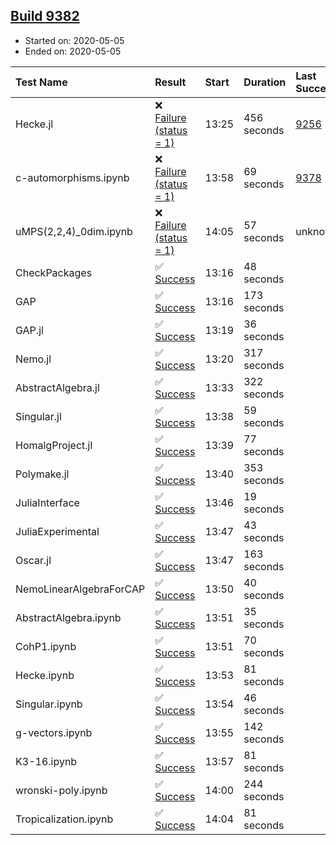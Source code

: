 ## [Build 9382](https://oscarci.mathematik.uni-kl.de/job/oscar/9382/)

* Started on: 2020-05-05
* Ended on: 2020-05-05

| Test Name    | Result | Start | Duration | Last Success | First Failure |
|:-------------|:-------|:------|:---------|:-------------|:--------------|
| Hecke.jl | ❌ [Failure (status = 1)](https://oscarci.mathematik.uni-kl.de/job/oscar/9382/artifact/logs/build-9382/Hecke.jl.log) | 13:25 | 456 seconds | [9256](https://oscarci.mathematik.uni-kl.de/job/oscar/9256/) | [9257](https://oscarci.mathematik.uni-kl.de/job/oscar/9257/) |
| c-automorphisms.ipynb | ❌ [Failure (status = 1)](https://oscarci.mathematik.uni-kl.de/job/oscar/9382/artifact/logs/build-9382/c-automorphisms.ipynb.log) | 13:58 | 69 seconds | [9378](https://oscarci.mathematik.uni-kl.de/job/oscar/9378/) | [9379](https://oscarci.mathematik.uni-kl.de/job/oscar/9379/) |
| uMPS(2,2,4)_0dim.ipynb | ❌ [Failure (status = 1)](https://oscarci.mathematik.uni-kl.de/job/oscar/9382/artifact/logs/build-9382/uMPS-2-2-4-_0dim.ipynb.log) | 14:05 | 57 seconds | unknown | unknown |
| CheckPackages | ✅ [Success](https://oscarci.mathematik.uni-kl.de/job/oscar/9382/artifact/logs/build-9382/CheckPackages.log) | 13:16 | 48 seconds |  |  |
| GAP | ✅ [Success](https://oscarci.mathematik.uni-kl.de/job/oscar/9382/artifact/logs/build-9382/GAP.log) | 13:16 | 173 seconds |  |  |
| GAP.jl | ✅ [Success](https://oscarci.mathematik.uni-kl.de/job/oscar/9382/artifact/logs/build-9382/GAP.jl.log) | 13:19 | 36 seconds |  |  |
| Nemo.jl | ✅ [Success](https://oscarci.mathematik.uni-kl.de/job/oscar/9382/artifact/logs/build-9382/Nemo.jl.log) | 13:20 | 317 seconds |  |  |
| AbstractAlgebra.jl | ✅ [Success](https://oscarci.mathematik.uni-kl.de/job/oscar/9382/artifact/logs/build-9382/AbstractAlgebra.jl.log) | 13:33 | 322 seconds |  |  |
| Singular.jl | ✅ [Success](https://oscarci.mathematik.uni-kl.de/job/oscar/9382/artifact/logs/build-9382/Singular.jl.log) | 13:38 | 59 seconds |  |  |
| HomalgProject.jl | ✅ [Success](https://oscarci.mathematik.uni-kl.de/job/oscar/9382/artifact/logs/build-9382/HomalgProject.jl.log) | 13:39 | 77 seconds |  |  |
| Polymake.jl | ✅ [Success](https://oscarci.mathematik.uni-kl.de/job/oscar/9382/artifact/logs/build-9382/Polymake.jl.log) | 13:40 | 353 seconds |  |  |
| JuliaInterface | ✅ [Success](https://oscarci.mathematik.uni-kl.de/job/oscar/9382/artifact/logs/build-9382/JuliaInterface.log) | 13:46 | 19 seconds |  |  |
| JuliaExperimental | ✅ [Success](https://oscarci.mathematik.uni-kl.de/job/oscar/9382/artifact/logs/build-9382/JuliaExperimental.log) | 13:47 | 43 seconds |  |  |
| Oscar.jl | ✅ [Success](https://oscarci.mathematik.uni-kl.de/job/oscar/9382/artifact/logs/build-9382/Oscar.jl.log) | 13:47 | 163 seconds |  |  |
| NemoLinearAlgebraForCAP | ✅ [Success](https://oscarci.mathematik.uni-kl.de/job/oscar/9382/artifact/logs/build-9382/NemoLinearAlgebraForCAP.log) | 13:50 | 40 seconds |  |  |
| AbstractAlgebra.ipynb | ✅ [Success](https://oscarci.mathematik.uni-kl.de/job/oscar/9382/artifact/logs/build-9382/AbstractAlgebra.ipynb.log) | 13:51 | 35 seconds |  |  |
| CohP1.ipynb | ✅ [Success](https://oscarci.mathematik.uni-kl.de/job/oscar/9382/artifact/logs/build-9382/CohP1.ipynb.log) | 13:51 | 70 seconds |  |  |
| Hecke.ipynb | ✅ [Success](https://oscarci.mathematik.uni-kl.de/job/oscar/9382/artifact/logs/build-9382/Hecke.ipynb.log) | 13:53 | 81 seconds |  |  |
| Singular.ipynb | ✅ [Success](https://oscarci.mathematik.uni-kl.de/job/oscar/9382/artifact/logs/build-9382/Singular.ipynb.log) | 13:54 | 46 seconds |  |  |
| g-vectors.ipynb | ✅ [Success](https://oscarci.mathematik.uni-kl.de/job/oscar/9382/artifact/logs/build-9382/g-vectors.ipynb.log) | 13:55 | 142 seconds |  |  |
| K3-16.ipynb | ✅ [Success](https://oscarci.mathematik.uni-kl.de/job/oscar/9382/artifact/logs/build-9382/K3-16.ipynb.log) | 13:57 | 81 seconds |  |  |
| wronski-poly.ipynb | ✅ [Success](https://oscarci.mathematik.uni-kl.de/job/oscar/9382/artifact/logs/build-9382/wronski-poly.ipynb.log) | 14:00 | 244 seconds |  |  |
| Tropicalization.ipynb | ✅ [Success](https://oscarci.mathematik.uni-kl.de/job/oscar/9382/artifact/logs/build-9382/Tropicalization.ipynb.log) | 14:04 | 81 seconds |  |  |
